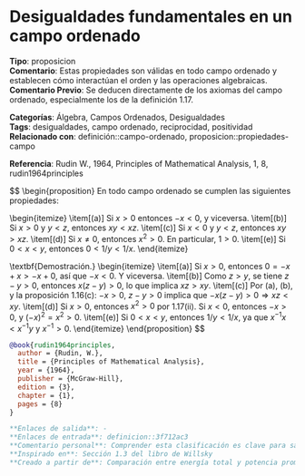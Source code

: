 # Desigualdades fundamentales en un campo ordenado

**Tipo**: proposicion  
**Comentario**: Estas propiedades son válidas en todo campo ordenado y establecen cómo interactúan el orden y las operaciones algebraicas.  
**Comentario Previo**: Se deducen directamente de los axiomas del campo ordenado, especialmente los de la definición 1.17.  

**Categorías**: Álgebra, Campos Ordenados, Desigualdades  
**Tags**: desigualdades, campo ordenado, reciprocidad, positividad  
**Relacionado con**: definición::campo-ordenado, proposicion::propiedades-campo  

**Referencia**: Rudin W., 1964, Principles of Mathematical Analysis, 1, 8, rudin1964principles  

$$
\begin{proposition}
En todo campo ordenado se cumplen las siguientes propiedades:

\begin{itemize}
  \item[(a)] Si $x > 0$ entonces $-x < 0$, y viceversa.
  \item[(b)] Si $x > 0$ y $y < z$, entonces $xy < xz$.
  \item[(c)] Si $x < 0$ y $y < z$, entonces $xy > xz$.
  \item[(d)] Si $x \ne 0$, entonces $x^2 > 0$. En particular, $1 > 0$.
  \item[(e)] Si $0 < x < y$, entonces $0 < 1/y < 1/x$.
\end{itemize}

\textbf{Demostración.}
\begin{itemize}
  \item[(a)] Si $x > 0$, entonces $0 = -x + x > -x + 0$, así que $-x < 0$. Y viceversa.
  \item[(b)] Como $z > y$, se tiene $z - y > 0$, entonces $x(z - y) > 0$, lo que implica $xz > xy$.
  \item[(c)] Por (a), (b), y la proposición 1.16(c): $-x > 0$, $z - y > 0$ implica que $-x(z - y) > 0 \Rightarrow xz < xy$.
  \item[(d)] Si $x > 0$, entonces $x^2 > 0$ por 1.17(ii). Si $x < 0$, entonces $-x > 0$, y $(-x)^2 = x^2 > 0$.
  \item[(e)] Si $0 < x < y$, entonces $1/y < 1/x$, ya que $x^{-1} x < x^{-1} y$ y $x^{-1} > 0$.
\end{itemize}
\end{proposition}
$$

```bibtex
@book{rudin1964principles,
  author = {Rudin, W.},
  title = {Principles of Mathematical Analysis},
  year = {1964},
  publisher = {McGraw-Hill},
  edition = {3},
  chapter = {1},
  pages = {8}
}

**Enlaces de salida**: - 
**Enlaces de entrada**: definicion::3f712ac3  
**Comentario personal**: Comprender esta clasificación es clave para saber qué herramientas de análisis utilizar, especialmente en sistemas que procesan señales sostenidas como audio o telecomunicaciones.
**Inspirado en**: Sección 1.3 del libro de Willsky
**Creado a partir de**: Comparación entre energía total y potencia promedio en señales reales

